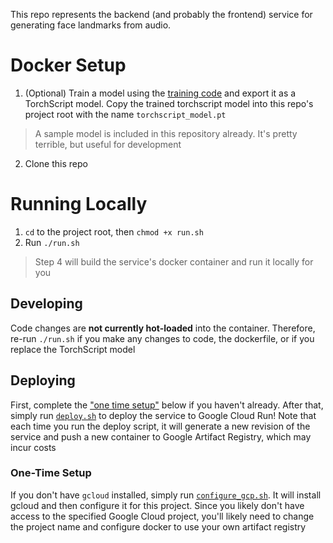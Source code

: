 This repo represents the backend (and probably the frontend) service for generating face landmarks from audio.

# Docker Setup
1. (Optional) Train a model using the [training code](https://github.com/audiovtuber/Talking-Face-Landmarks-from-Speech) and export it as a TorchScript model. Copy the trained torchscript model into this repo's project root with the name `torchscript_model.pt`
> A sample model is included in this repository already. It's pretty terrible, but useful for development
2. Clone this repo

# Running Locally
1. `cd` to the project root, then `chmod +x run.sh`
2. Run `./run.sh`
> Step 4 will build the service's docker container and run it locally for you

## Developing
Code changes are **not currently hot-loaded** into the container. Therefore, re-run `./run.sh` if you make any changes to code, the dockerfile, or if you replace the TorchScript model

## Deploying
First, complete the ["one time setup"](#one-time-setup) below if you haven't already. After that, simply run [`deploy.sh`](deploy.sh) to deploy the service to Google Cloud Run! Note that each time you run the deploy script, it will generate a new revision of the service and push a new container to Google Artifact Registry, which may incur costs
### One-Time Setup
If you don't have `gcloud` installed, simply run [`configure_gcp.sh`](configure_gcp.sh). It will install gcloud and then configure it for this project. Since you likely don't have access to the specified Google Cloud project, you'll likely need to change the project name and configure docker to use your own artifact registry
